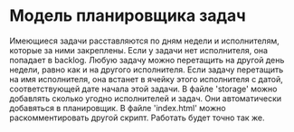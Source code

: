 # Модель планировщика задач

Имеющиеся задачи расставляются по дням недели и исполнителям, которые за ними закреплены. 
Если у задачи нет исполнителя, она попадает в backlog. 
Любую задачу можно перетащить на другой день недели, равно как и на другого исполнителя.
Если задачу перетащить на имя исполнителя, она встанет в ячейку этого исполнителя с датой, соответствующей дате начала этой задачи.
В файле 'storage' можно добавлять сколько угодно исполнителей и задач. Они автоматически добавяться в планировщик.
В файле 'index.html' можно раскомментировать другой скрипт. Работать будет точно так же.

